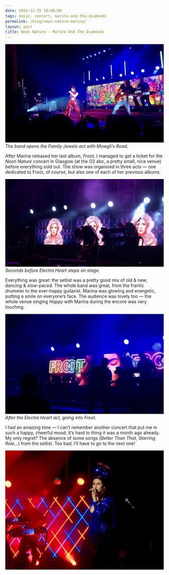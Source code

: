 ```yaml
---
date: 2015-12-25 10:00:00
tags: music, concert, marina-and-the-diamonds
permalink: /blog/neon-nature-marina/
layout: post
title: Neon Nature - Marina And The Diamonds
---
```


![Marina opens the show with The Family Jewels](/static/media/2015/12/marina-1.jpg)  
_The band opens the Family Jewels act with Mowgli’s Road._

After Marina released her last album, _Froot_, I managed to get a ticket for the _Neon Nature_ concert in Glasgow (at the O2 abc, a pretty small, nice venue) before everything sold out. The show was organised in three acts — one dedicated to Froot, of course, but also one of each of her previous albums.

<!--more-->

![Marina 2](/static/media/2015/12/marina-2.jpg)  
_Seconds before Electra Heart steps on stage._

Everything was great: the setlist was a pretty good mix of old & new, dancing & slow-paced. The whole band was great, from the frantic drummer to the ever-happy guitarist. Marina was glowing and energetic, putting a smile on everyone’s face. The audience was lovely too — the whole venue singing _Happy_ with Marina during the encore was very touching.

![Marina 3](/static/media/2015/12/marina-3.jpg)  
_After the Electra Heart act, going into Froot._

I had an amazing time — I can’t remember another concert that put me in such a happy, cheerful mood. It’s hard to thing it was a month ago already. My only regret? The absence of some songs (_Better Than That_, _Starring Role_…) from the setlist. Too bad, I’ll have to go to the next one!

![Marina 4](/static/media/2015/12/marina-4.jpg)